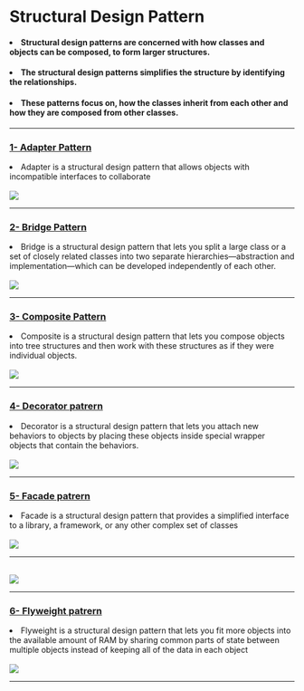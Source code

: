 # Structural Design Pattern
<h4><li>Structural design patterns are concerned with how classes and objects can be composed, to form larger structures.</li></h4>
<h4><li>The structural design patterns simplifies the structure by identifying the relationships.</li> </h4>
<h4><li>These patterns focus on, how the classes inherit from each other and how they are composed from other classes.</li></h4>
<hr>
<h3><a href="adapter pattern">1- Adapter Pattern</a></h3>
<li>
Adapter is a structural design pattern that allows objects with
incompatible interfaces to collaborate
</li>
<br>
<img src="https://www.dofactory.com/img/diagrams/net/adapter.png">
<hr>
<h3><a href="bridge pattern">2- Bridge Pattern </a></h3>
<li>
Bridge is a structural design pattern that lets you split a large
class or a set of closely related classes into two separate
hierarchies—abstraction and implementation—which can be
developed independently of each other.
</li>
<br>
<img src="https://www.baeldung.com/wp-content/uploads/2017/09/zfq_OUu_M.jpg">
<hr>
<h3><a href="composite pattern">3- Composite Pattern </a></h3>
<li>
Composite is a structural design pattern that lets you compose
objects into tree structures and then work with these
structures as if they were individual objects.</li>
<br>
<img src="https://javadevcentral.com/wp-content/uploads/2020/06/CompositeDesignPattern.png?x70018">
<hr>
<h3><a href="decorator patrern">4- Decorator patrern </a></h3>
<li>
Decorator is a structural design pattern that lets you attach
new behaviors to objects by placing these objects inside
special wrapper objects that contain the behaviors.</li>
<br>
<img src="https://www.bogotobogo.com/DesignPatterns/images/decorator/decorator_diagram.gif">
<hr>
<h3><a href="facade pattern">5- Facade patrern </a></h3>
<li>
Facade is a structural design pattern that provides a simplified
interface to a library, a framework, or any other complex set of
classes
</li>
<br>
<img src="https://programmerlib.com/wp-content/uploads/2020/07/facade-1-800x445.png">
<hr>
<br>
<img src="https://www.bogotobogo.com/DesignPatterns/images/decorator/decorator_diagram.gif">
<hr>
<h3><a href="flyweight pattern">6- Flyweight patrern </a></h3>
<li>
Flyweight is a structural design pattern that lets you fit more
objects into the available amount of RAM by sharing common
parts of state between multiple objects instead of keeping all
of the data in each object
</li>
<br>
<img src="https://programmerlib.com/wp-content/uploads/2020/07/facade-1-800x445.png">
<hr>
